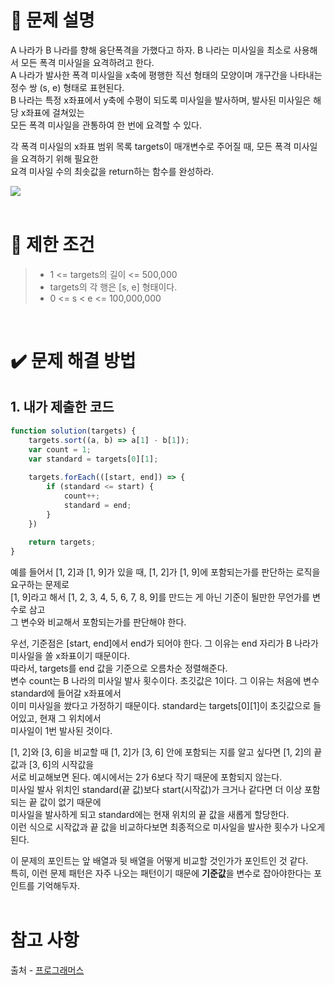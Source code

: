 # 📝 문제 설명
A 나라가 B 나라를 향해 융단폭격을 가했다고 하자. B 나라는 미사일을 최소로 사용해서 모든 폭격 미사일을 요격하려고 한다.
<br/>A 나라가 발사한 폭격 미사일을 x축에 평행한 직선 형태의 모양이며 개구간을 나타내는 정수 쌍 (s, e) 형태로 표현된다.
<br/>B 나라는 특정 x좌표에서 y축에 수평이 되도록 미사일을 발사하며, 발사된 미사일은 해당 x좌표에 걸쳐있는
<br/>모든 폭격 미사일을 관통하여 한 번에 요격할 수 있다.

각 폭격 미사일의 x좌표 범위 목록 targets이 매개변수로 주어질 때, 모든 폭격 미사일을 요격하기 위해 필요한
<br/>요격 미사일 수의 최솟값을 return하는 함수를 완성하라.

<img src="https://grepp-programmers.s3.ap-northeast-2.amazonaws.com/files/production/9641b37b-9c9d-4eec-bd92-bec75acf2338/%EA%B7%B8%EB%A6%BC.png">
<br/><br/>

# 📌 제한 조건
>* 1 <= targets의 길이 <= 500,000
>* targets의 각 행은 [s, e] 형태이다.
>* 0 <= s < e <= 100,000,000
<br/>

# ✔️ 문제 해결 방법
## 1. 내가 제출한 코드
```Javascript
function solution(targets) {
    targets.sort((a, b) => a[1] - b[1]);
    var count = 1;
    var standard = targets[0][1];
    
    targets.forEach(([start, end]) => {
        if (standard <= start) {
            count++;
            standard = end;
        }
    })
    
    return targets;
}
```
예를 들어서 [1, 2]과 [1, 9]가 있을 때, [1, 2]가 [1, 9]에 포함되는가를 판단하는 로직을 요구하는 문제로
<br/>[1, 9]라고 해서 [1, 2, 3, 4, 5, 6, 7, 8, 9]를 만드는 게 아닌 기준이 될만한 무언가를 변수로 삼고
<br/>그 변수와 비교해서 포함되는가를 판단해야 한다.

우선, 기준점은 [start, end]에서 end가 되어야 한다. 그 이유는 end 자리가 B 나라가 미사일을 쏠 x좌표이기 때문이다.
<br/>따라서, targets를 end 값을 기준으로 오름차순 정렬해준다.
<br/>변수 count는 B 나라의 미사일 발사 횟수이다. 초깃값은 1이다. 그 이유는 처음에 변수 standard에 들어갈 x좌표에서
<br/>이미 미사일을 쐈다고 가정하기 때문이다. standard는 targets[0][1]이 초깃값으로 들어있고, 현재 그 위치에서
<br/>미사일이 1번 발사된 것이다.

[1, 2]와 [3, 6]을 비교할 때 [1, 2]가 [3, 6] 안에 포함되는 지를 알고 싶다면 [1, 2]의 끝 값과 [3, 6]의 시작값을
<br/>서로 비교해보면 된다. 예시에서는 2가 6보다 작기 때문에 포함되지 않는다.
<br/>미사일 발사 위치인 standard(끝 값)보다 start(시작값)가 크거나 같다면 더 이상 포함되는 끝 값이 없기 때문에
<br/>미사일을 발사하게 되고 standard에는 현재 위치의 끝 값을 새롭게 할당한다.
<br/>이런 식으로 시작값과 끝 값을 비교하다보면 최종적으로 미사일을 발사한 횟수가 나오게 된다.

이 문제의 포인트는 앞 배열과 뒷 배열을 어떻게 비교할 것인가가 포인트인 것 같다.
<br/>특히, 이런 문제 패턴은 자주 나오는 패턴이기 때문에 **기준값**을 변수로 잡아야한다는 포인트를 기억해두자.
<br/><br/>

# 참고 사항
출처 - [프로그래머스](https://school.programmers.co.kr/learn/courses/30/lessons/181188)